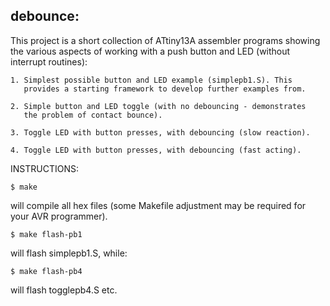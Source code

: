 debounce:
---------

This project is a short collection of ATtiny13A assembler programs showing the 
various aspects of working with a push button and LED (without interrupt
routines):

    1. Simplest possible button and LED example (simplepb1.S). This 
       provides a starting framework to develop further examples from.

    2. Simple button and LED toggle (with no debouncing - demonstrates
       the problem of contact bounce).

    3. Toggle LED with button presses, with debouncing (slow reaction).

    4. Toggle LED with button presses, with debouncing (fast acting).

INSTRUCTIONS:

    $ make

will compile all hex files (some Makefile adjustment may be required for your
AVR programmer).

    $ make flash-pb1 

will flash simplepb1.S, while:

    $ make flash-pb4

will flash togglepb4.S etc.
